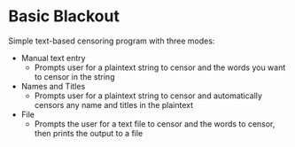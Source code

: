# Basic Blackout
Simple text-based censoring program with three modes: 
- Manual text entry
    - Prompts user for a plaintext string to censor and the words you want to censor in the string
- Names and Titles
    - Prompts user for a plaintext string to censor and automatically censors any name and titles in the plaintext
- File
    - Prompts the user for a text file to censor and the words to censor, then prints the output to a file
